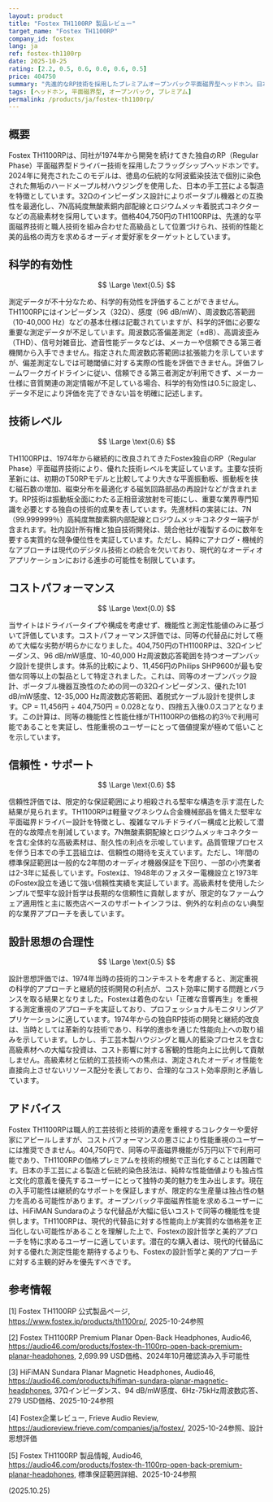```yaml
---
layout: product
title: "Fostex TH1100RP 製品レビュー"
target_name: "Fostex TH1100RP"
company_id: fostex
lang: ja
ref: fostex-th1100rp
date: 2025-10-25
rating: [2.2, 0.5, 0.6, 0.0, 0.6, 0.5]
price: 404750
summary: "先進的なRP技術を採用したプレミアムオープンバック平面磁界型ヘッドホン。日本の手工芸技術と高級素材を使用した製品だが、同等品に対する高価格により、コストパフォーマンスは非常に低い。"
tags: [ヘッドホン, 平面磁界型, オープンバック, プレミアム]
permalink: /products/ja/fostex-th1100rp/
---
```


## 概要

Fostex TH1100RPは、同社が1974年から開発を続けてきた独自のRP（Regular Phase）平面磁界型ドライバー技術を採用したフラッグシップヘッドホンです。2024年に発売されたこのモデルは、徳島の伝統的な阿波藍染技法で個別に染色された無垢のハードメープル材ハウジングを使用した、日本の手工芸による製造を特徴としています。32Ωのインピーダンス設計によりポータブル機器との互換性を最適化し、7N高純度無酸素銅内部配線とロジウムメッキ着脱式コネクターなどの高級素材を採用しています。価格404,750円のTH1100RPは、先進的な平面磁界技術と職人技術を組み合わせた高級品として位置づけられ、技術的性能と美的品格の両方を求めるオーディオ愛好家をターゲットとしています。

## 科学的有効性

$$ \Large \text{0.5} $$

測定データが不十分なため、科学的有効性を評価することができません。TH1100RPにはインピーダンス（32Ω）、感度（96 dB/mW）、周波数応答範囲（10-40,000 Hz）などの基本仕様は記載されていますが、科学的評価に必要な重要な測定データが不足しています。周波数応答偏差測定（±dB）、高調波歪み（THD）、信号対雑音比、遮音性能データなどは、メーカーや信頼できる第三者機関から入手できません。指定された周波数応答範囲は拡張能力を示していますが、偏差測定なしでは可聴閾値に対する実際の性能を評価できません。評価フレームワークガイドラインに従い、信頼できる第三者測定が利用できず、メーカー仕様に音質関連の測定情報が不足している場合、科学的有効性は0.5に設定し、データ不足により評価を完了できない旨を明確に記述します。

## 技術レベル

$$ \Large \text{0.6} $$

TH1100RPは、1974年から継続的に改良されてきたFostex独自のRP（Regular Phase）平面磁界技術により、優れた技術レベルを実証しています。主要な技術革新には、初期のT50RPモデルと比較してより大きな平面振動板、振動板を挟む磁石数の増加、磁束分布を最適化する磁気回路部品の再設計などが含まれます。RP技術は振動板全面にわたる正相音波放射を可能にし、重要な業界専門知識を必要とする独自の技術的成果を表しています。先進材料の実装には、7N（99.999999％）高純度無酸素銅内部配線とロジウムメッキコネクター端子が含まれます。社内設計所有権と独自技術開発は、競合他社が複製するのに数年を要する実質的な競争優位性を実証しています。ただし、純粋にアナログ・機械的なアプローチは現代のデジタル技術との統合を欠いており、現代的なオーディオアプリケーションにおける進歩の可能性を制限しています。

## コストパフォーマンス

$$ \Large \text{0.0} $$

当サイトはドライバータイプや構成を考慮せず、機能性と測定性能値のみに基づいて評価しています。コストパフォーマンス評価では、同等の代替品に対して極めて大幅な劣勢が明らかになりました。404,750円のTH1100RPは、32Ωインピーダンス、96 dB/mW感度、10-40,000 Hz周波数応答範囲を持つオープンバック設計を提供します。体系的比較により、11,456円のPhilips SHP9600が最も安価な同等以上の製品として特定されました。これは、同等のオープンバック設計、ポータブル機器互換性のための同一の32Ωインピーダンス、優れた101 dB/mW感度、12-35,000 Hz周波数応答範囲、着脱式ケーブル設計を提供します。CP = 11,456円 ÷ 404,750円 = 0.028となり、四捨五入後0.0スコアとなります。この計算は、同等の機能性と性能仕様がTH1100RPの価格の約3％で利用可能であることを実証し、性能重視のユーザーにとって価値提案が極めて低いことを示しています。

## 信頼性・サポート

$$ \Large \text{0.6} $$

信頼性評価では、限定的な保証範囲により相殺される堅牢な構造を示す混在した結果が見られます。TH1100RPは軽量マグネシウム合金機械部品を備えた堅牢な平面磁界ドライバー設計を特徴とし、複雑なマルチドライバー構成と比較して潜在的な故障点を削減しています。7N無酸素銅配線とロジウムメッキコネクターを含む全体的な高級素材は、耐久性の利点を示唆しています。品質管理プロセスを伴う日本での手工芸組立は、信頼性の期待を支えています。ただし、1年間の標準保証範囲は一般的な2年間のオーディオ機器保証を下回り、一部の小売業者は2-3年に延長しています。Fostexは、1948年のフォスター電機設立と1973年のFostex設立を通じて強い信頼性実績を実証しています。高級素材を使用したシンプルで堅牢な設計哲学は長期的な信頼性に貢献しますが、限定的なファームウェア適用性と主に販売店ベースのサポートインフラは、例外的な利点のない典型的な業界アプローチを表しています。

## 設計思想の合理性

$$ \Large \text{0.5} $$

設計思想評価では、1974年当時の技術的コンテキストを考慮すると、測定重視の科学的アプローチと継続的技術開発の利点が、コスト効率に関する問題とバランスを取る結果となりました。Fostexは着色のない「正確な音響再生」を重視する測定重視のアプローチを実証しており、プロフェッショナルモニタリングアプリケーションに適しています。1974年からの独自RP技術の開発と継続的改良は、当時としては革新的な技術であり、科学的進歩を通じた性能向上への取り組みを示しています。しかし、手工芸木製ハウジングと職人的藍染プロセスを含む高級素材への大幅な投資は、コスト影響に対する客観的性能向上に比例して貢献しません。高級素材と伝統的工芸技術への焦点は、測定されたオーディオ性能を直接向上させないリソース配分を表しており、合理的なコスト効率原則と矛盾しています。

## アドバイス

Fostex TH1100RPは職人的工芸技術と技術的遺産を重視するコレクターや愛好家にアピールしますが、コストパフォーマンスの悪さにより性能重視のユーザーには推奨できません。404,750円で、同等の平面磁界機能が5万円以下で利用可能であり、TH1100RPの価格プレミアムを技術的根拠で正当化することは困難です。日本の手工芸による製造と伝統的染色技法は、純粋な性能価値よりも独占性と文化的意義を優先するユーザーにとって独特の美的魅力を生み出します。現在の入手可能性は継続的なサポートを保証しますが、限定的な生産量は独占性の魅力を高める可能性があります。オープンバック平面磁界性能を求めるユーザーには、HiFiMAN Sundaraのような代替品が大幅に低いコストで同等の機能性を提供します。TH1100RPは、現代的代替品に対する性能向上が実質的な価格差を正当化しない可能性があることを理解した上で、Fostexの設計哲学と美的アプローチを特に求めるユーザーに適しています。潜在的な購入者は、現代的代替品に対する優れた測定性能を期待するよりも、Fostexの設計哲学と美的アプローチに対する主観的好みを優先すべきです。

## 参考情報

[1] Fostex TH1100RP 公式製品ページ, https://www.fostex.jp/products/th1100rp/, 2025-10-24参照

[2] Fostex TH1100RP Premium Planar Open-Back Headphones, Audio46, https://audio46.com/products/fostex-th-1100rp-open-back-premium-planar-headphones, 2,699.99 USD価格、2024年10月確認済み入手可能性

[3] HiFiMAN Sundara Planar Magnetic Headphones, Audio46, https://audio46.com/products/hifiman-sundara-planar-magnetic-headphones, 37Ωインピーダンス、94 dB/mW感度、6Hz-75kHz周波数応答、279 USD価格、2025-10-24参照

[4] Fostex企業レビュー, Frieve Audio Review, https://audioreview.frieve.com/companies/ja/fostex/, 2025-10-24参照、設計思想評価

[5] Fostex TH1100RP 製品情報, Audio46, https://audio46.com/products/fostex-th-1100rp-open-back-premium-planar-headphones, 標準保証範囲詳細、2025-10-24参照

(2025.10.25)